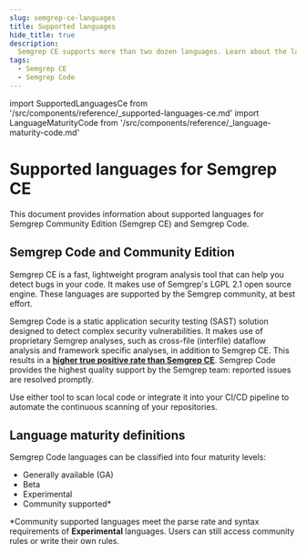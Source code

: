 ```yaml
---
slug: semgrep-ce-languages
title: Supported languages
hide_title: true
description: 
  Semgrep CE supports more than two dozen languages. Learn about the language support differences between Semgrep CE and Semgrep Code.
tags:
  - Semgrep CE
  - Semgrep Code
---
```


import SupportedLanguagesCe from '/src/components/reference/_supported-languages-ce.md'
import LanguageMaturityCode from '/src/components/reference/_language-maturity-code.md'

# Supported languages for Semgrep CE

This document provides information about supported languages for Semgrep Community Edition (Semgrep CE) and Semgrep Code.

## Semgrep Code and Community Edition

Semgrep CE is a fast, lightweight program analysis tool that can help you detect bugs in your code. It makes use of Semgrep's LGPL 2.1 open source engine. These languages are supported by the Semgrep community, at best effort.

Semgrep Code is a static application security testing (SAST) solution designed to detect complex security vulnerabilities. It makes use of proprietary Semgrep analyses, such as cross-file (interfile) dataflow analysis and framework specific analyses, in addition to Semgrep CE. This results in a [**higher true positive rate than Semgrep CE**](/semgrep-pro-vs-oss). Semgrep Code provides the highest quality support by the Semgrep team: reported issues are resolved promptly.

Use either tool to scan local code or integrate it into your CI/CD pipeline to automate the continuous scanning of your repositories.

<SupportedLanguagesCe />

## Language maturity definitions

Semgrep Code languages can be classified into four maturity levels:

* Generally available (GA)
* Beta
* Experimental
* Community supported\*

\*Community supported languages meet the parse rate and syntax requirements of **Experimental** languages. Users can still access community rules or write their own rules.

<LanguageMaturityCode />
